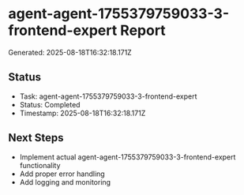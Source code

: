 # agent-agent-1755379759033-3-frontend-expert Report

Generated: 2025-08-18T16:32:18.171Z

## Status
- Task: agent-agent-1755379759033-3-frontend-expert
- Status: Completed
- Timestamp: 2025-08-18T16:32:18.171Z

## Next Steps
- Implement actual agent-agent-1755379759033-3-frontend-expert functionality
- Add proper error handling
- Add logging and monitoring
